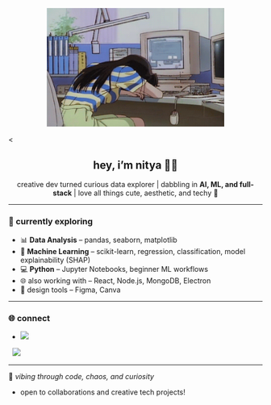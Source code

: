 <p align="center">
  <img src="https://github.com/nityasrik/nityasrik/blob/main/download.gif?raw=true" alt="cute banner" width="70%">
</p>

<<h2 align="center">hey, i’m nitya 🧠✨</h2>

<p align="center">
creative dev turned curious data explorer | dabbling in <strong>AI, ML, and full-stack</strong> | love all things cute, aesthetic, and techy 🌸  
</p>

---

### 🔬 currently exploring
- 📊 **Data Analysis** – pandas, seaborn, matplotlib  
- 🤖 **Machine Learning** – scikit-learn, regression, classification, model explainability (SHAP)  
- 💻 **Python** – Jupyter Notebooks, beginner ML workflows  
- 🌐 also working with – React, Node.js, MongoDB, Electron  
- 🎨 design tools – Figma, Canva  

--- 

### 🌐 connect
- <a href="https://github.com/nityasrik">
  <img src="https://img.shields.io/badge/GitHub-181717?style=flat&logo=github&logoColor=white" />
</a>
&nbsp;
<a href="https://www.linkedin.com/in/nityasrikanukolanu" target="_blank">
  <img src="https://cdn.jsdelivr.net/gh/devicons/devicon/icons/linkedin/linkedin-original.svg" width="30" />
</a>

---

🧃 *vibing through code, chaos, and curiosity*
- open to collaborations and creative tech projects!

